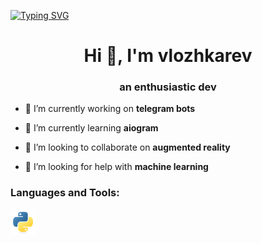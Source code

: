 <a href="https://git.io/typing-svg"><img src="https://readme-typing-svg.herokuapp.com?font=Fira+Code&pause=1000&random=false&width=435&lines=Writing+python3+scripts+for+food" alt="Typing SVG" /></a>

<h1 align="center">Hi 👋, I'm vlozhkarev</h1>
<h3 align="center">an enthusiastic dev</h3>

- 🔭 I’m currently working on **telegram bots**

- 🌱 I’m currently learning **aiogram**

- 👯 I’m looking to collaborate on **augmented reality**

- 🤝 I’m looking for help with **machine learning**

<p align="left">
</p>

<h3 align="left">Languages and Tools:</h3>
<p align="left"> <a href="https://www.python.org" target="_blank" rel="noreferrer"> <img src="https://raw.githubusercontent.com/devicons/devicon/master/icons/python/python-original.svg" alt="python" width="40" height="40"/> </a> </p>
